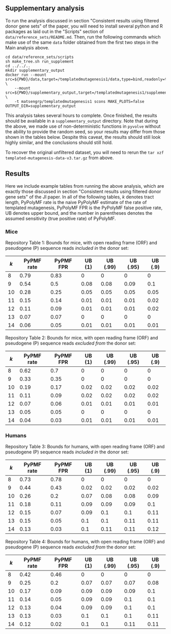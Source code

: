 ## Supplementary analysis

To run the analysis discussed in section "Consistent results using filtered donor gene sets" of the paper, you will need to install several python and R packages as laid out in the "Scripts" section of `data/reference_sets/README.md`.
Then, run the following commands which make use of the same `data` folder obtained from the first two steps in the Main analysis above.


    cd data/reference_sets/scripts
    sh make_tree.sh run_supplement
    cd ../../..
    mkdir supplementary_output
    docker run --mount src=${PWD}/data,target=/templatedmutagenesis1/data,type=bind,readonly=true \
        --mount src=${PWD}/supplementary_output,target=/templatedmutagenesis1/supplementary_output,type=bind \
        -t matsengrp/templatedmutagenesis1 scons MAKE_PLOTS=false OUTPUT_DIR=supplementary_output

This analysis takes several hours to complete.
Once finished, the results should be available in a `supplementary_output` directory.
Note that during the above, we made use of non-deterministic functions in `pyvolve` without the ability to provide the random seed, so your results may differ from those shown in the tables below.
Despite this caveat, the results should still look highly similar, and the conclusions should still hold.

To recover the original unfiltered dataset, you will need to rerun the `tar xzf templated-mutagenesis-data-v3.tar.gz` from above.

## Results

Here we include example tables from running the above analysis, which are exactly those discussed in section "Consistent results using filtered donor gene sets" of the JI paper.
In all of the following tables, _k_ denotes tract length, PyPolyMF rate is the naive PyPolyMF estimate of the rate of templated mutagenesis, PyPolyMF FPR is the PyPolyMF false positive rate, UB denotes upper bound, and the number in parentheses denotes the assumed sensitivity (true positive rate) of PyPolyMF.

### Mice

Repository Table 1: Bounds for mice, with open reading frame (ORF) and pseudogene (P) sequence reads _included in_ the donor set:

| _k_ | PyPMF rate | PyPMF FPR | UB (1) | UB (.99) | UB (.95) | UB (.9)|
|---|------------|-----------|--------|----------|----------|--------|
|8|0.79|0.83|0|0|0|0|
|9|0.54|0.5|0.08|0.08|0.09|0.1|
|10|0.28|0.25|0.05|0.05|0.05|0.05|
|11|0.15|0.14|0.01|0.01|0.01|0.02|
|12|0.11|0.09|0.01|0.01|0.01|0.02|
|13|0.07|0.07|0|0|0|0|
|14|0.06|0.05|0.01|0.01|0.01|0.01|
 
Repository Table 2: Bounds for mice, with open reading frame (ORF) and pseudogene (P) sequence reads _excluded from_ the donor set:

| _k_ | PyPMF rate | PyPMF FPR | UB (1) | UB (.99) | UB (.95) | UB (.9)|
|---|------------|-----------|--------|----------|----------|--------|
|8|0.62|0.7|0|0|0|0|
|9|0.33|0.35|0|0|0|0|
|10|0.19|0.17|0.02|0.02|0.02|0.02|
|11|0.11|0.09|0.02|0.02|0.02|0.02|
|12|0.07|0.06|0.01|0.01|0.01|0.01|
|13|0.05|0.05|0|0|0|0|
|14|0.04|0.03|0.01|0.01|0.01|0.01|

### Humans

Repository Table 3: Bounds for humans, with open reading frame (ORF) and pseudogene (P) sequence reads _included in_ the donor set:

| _k_ | PyPMF rate | PyPMF FPR | UB (1) | UB (.99) | UB (.95) | UB (.9)|
|---|------------|-----------|--------|----------|----------|--------|
|8|0.73|0.78|0|0|0|0|
|9|0.44|0.43|0.02|0.02|0.02|0.02|
|10|0.26|0.2|0.07|0.08|0.08|0.09|
|11|0.18|0.11|0.09|0.09|0.09|0.1|
|12|0.15|0.07|0.09|0.1|0.1|0.11|
|13|0.15|0.05|0.1|0.1|0.11|0.11|
|14|0.13|0.03|0.1|0.11|0.11|0.12|
 
 
Repository Table 4: Bounds for humans, with open reading frame (ORF) and pseudogene (P) sequence reads _excluded from_ the donor set:

| _k_ | PyPMF rate | PyPMF FPR | UB (1) | UB (.99) | UB (.95) | UB (.9)|
|---|------------|-----------|--------|----------|----------|--------|
|8|0.42|0.46|0|0|0|0|
|9|0.25|0.2|0.07|0.07|0.07|0.08|
|10|0.17|0.09|0.09|0.09|0.09|0.1|
|11|0.14|0.05|0.09|0.09|0.1|0.1|
|12|0.13|0.04|0.09|0.09|0.1|0.1|
|13|0.13|0.03|0.1|0.1|0.1|0.11|
|14|0.12|0.02|0.1|0.1|0.11|0.11|

